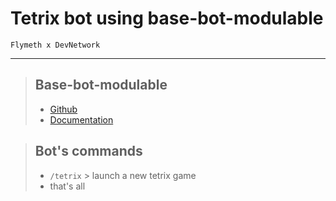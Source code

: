 # Tetrix bot using base-bot-modulable
```Flymeth x DevNetwork```

---

> ## Base-bot-modulable
> - [Github](https://github.com/DevNetworktm/Base-bot-modulable/)
> - [Documentation](https://devnetwork-tm.gitbook.io/base-bot-modulable/)

> ## Bot's commands
> - `/tetrix` > launch a new tetrix game
> - that's all
